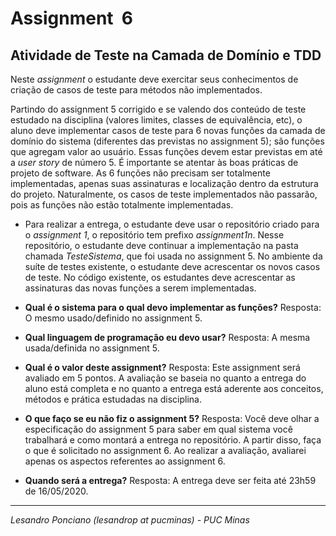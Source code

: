 # Assignment  6

## Atividade de Teste na Camada de Domínio e TDD

Neste _assignment_ o estudante deve exercitar seus conhecimentos de criação de casos de teste para métodos não implementados.

Partindo do assignment 5 corrigido e se valendo dos conteúdo de teste estudado na disciplina (valores limites, classes de equivalência, etc), o aluno deve implementar casos de teste para 6 novas funções da camada de domínio do sistema (diferentes das previstas no assignment 5); são funções que agregam valor ao usuário. Essas funções devem estar previstas em até a _user story_ de número 5. É importante se atentar às boas práticas de projeto de software. As 6 funções não precisam ser totalmente implementadas, apenas suas assinaturas e localização dentro da estrutura do projeto. Naturalmente, os casos de teste implementados não passarão, pois as funções não estão totalmente implementadas.

* Para realizar a entrega, o estudante deve usar o repositório criado para o _assignment 1_, o repositório tem prefixo _assignment1n_. Nesse repositório, o estudante deve continuar a implementação na pasta chamada *TesteSistema*, que foi usada no assignment 5. No ambiente da suíte de testes existente, o estudante deve acrescentar os novos casos de teste. No código existente, os estudantes deve acrescentar as assinaturas das novas funções a serem implementadas.

* **Qual é o sistema para o qual devo implementar as funções?** Resposta: O mesmo usado/definido no assignment 5.

* **Qual linguagem de programação eu devo usar?** Resposta: A mesma usada/definida no assignment 5.

* **Qual é o valor deste assignment?** Resposta: Este assignment será avaliado em 5 pontos. A avaliação se baseia no quanto a entrega do aluno está completa e no quanto a entrega está aderente aos conceitos, métodos e prática estudadas na disciplina.

* **O que faço se eu não fiz o assignment 5?** Resposta: Você deve olhar a especificação do assignment 5 para saber em qual sistema você trabalhará e como montará a entrega no repositório. A partir disso, faça o que é solicitado no assignment 6. Ao realizar a avaliação, avaliarei apenas os aspectos referentes ao assignment 6.

* **Quando será a entrega?** Resposta: A entrega deve ser feita até 23h59 de 16/05/2020.

---

_Lesandro Ponciano (lesandrop at pucminas) - PUC Minas_